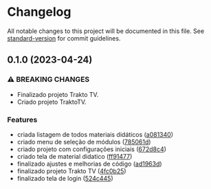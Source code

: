 # Changelog

All notable changes to this project will be documented in this file. See [standard-version](https://github.com/conventional-changelog/standard-version) for commit guidelines.

## 0.1.0 (2023-04-24)


### ⚠ BREAKING CHANGES

* Finalizado projeto Trakto TV.
* Criado projeto TraktoTV.

### Features

* criada listagem de todos materiais didáticos ([a081340](https://github.com/ericMayer/trakto-tv/commit/a081340fe08735c6c09dc6ad05bab2c8dc6296f3))
* criado menu de seleção de módulos ([785061d](https://github.com/ericMayer/trakto-tv/commit/785061dd7e5566ea339fb7b9b5cbb26e68680b01))
* criado projeto com configurações iniciais ([672d8c4](https://github.com/ericMayer/trakto-tv/commit/672d8c4a9b3d5b1f10b1183cc21f07b23b41ba6e))
* criado tela de material didatico ([ff91477](https://github.com/ericMayer/trakto-tv/commit/ff914776e1801689eb5b27dd975abfcc7de73d06))
* finalizado ajustes e melhorias de código ([ad1963d](https://github.com/ericMayer/trakto-tv/commit/ad1963d5ed364f2ab73090c112f484478b71bed1))
* finalizado projeto Trakto TV ([4fc0b25](https://github.com/ericMayer/trakto-tv/commit/4fc0b2565cb1ae251d49052547a26f6bf4060777))
* finalizado tela de login ([524c445](https://github.com/ericMayer/trakto-tv/commit/524c445f29fd1b7f8b5bf70c72e496d3ec8b6a5b))
